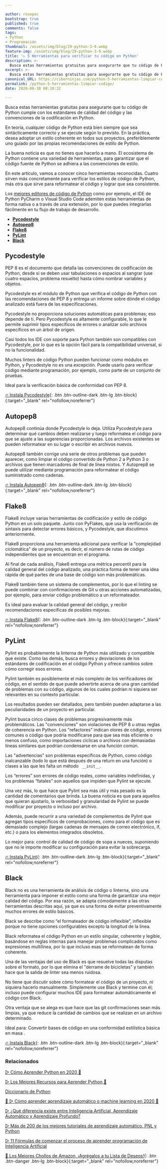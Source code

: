 ```yaml
---

author: rosepac
bootstrap: true
published: true
comments: false
tags:
- Python
- Programación
thumbnail: /assets/img/blog/29-python-3-9.webp
feature-img: /assets/img/blog/29-python-3-9.webp
title: '▷ 5 Herramientas para verificar tu código en Python'
description: >-
  Busca estas herramientas gratuitas para asegurarte que tu código de Python cumple con los estándares de calidad del código y las convenciones de la codificación en Python.
excerpt: >-
  Busca estas herramientas gratuitas para asegurarte que tu código de Python cumple con los estándares de calidad del código y las convenciones de la codificación en Python.
canonical_URL: https://ciberninjas.com/python-5-herramientas-limpiar-codigo/
permalink: /python-5-herramientas-limpiar-codigo/
date: 2020-08-30 08:10:32

---
```


Busca estas herramientas gratuitas para asegurarte que tu código de Python cumple con los estándares de calidad del código y las convenciones de la codificación en Python.

En teoría, cualquier código de Python está bien siempre que sea sintácticamente correcto y se ejecute según lo previsto. En la práctica, desea adoptar un estilo coherente en todos sus proyectos, preferiblemente uno guiado por las propias recomendaciones de estilo de Python.

La buena noticia es que no tienes que hacerlo a mano. El ecosistema de Python contiene una variedad de herramientas, para garantizar que el código fuente de Python se adhiera a las convenciones de estilo.

En este artículo, vamos a conocer cinco herramientas reconocidas. Cuatro sirven más concretamente para verificar los estilos de código de Python, más otra que sirve para reformatear el código y lograr que sea consistente.

Los [mejores editores de código de Python](https://ciberninjas.com/mejores-ide-python/) como por ejemplo, el IDE de Python PyCharm o Visual Studio Code ademiten estas herramientas de forma nativa o a través de una extensión, por lo que puedes integrarlas fácilmente en tu flujo de trabajo de desarrollo.

- [**Pycodestyle**](#pycodestyle)
- [**Autopep8**](#autopep8)
- [**Flake8**](#flake8)
- [**PyLint**](#pylint)
- [**Black**](#black)

## **Pycodestyle**

PEP 8 es el documento que detalla las convenciones de codificación de Python, desde si se deben usar tabulaciones o espacios al sangrar (use cuatro espacios, problema resuelto) hasta cómo nombrar variables y objetos.

Pycodestyle es el módulo de Python que verifica el código de Python con las recomendaciones de PEP 8 y ​​entrega un informe sobre dónde el código analizado está fuera de las especificaciones.

Pycodestyle no proporciona soluciones automáticas para problemas; eso depende de ti. Pero Pycodestyle es altamente configurable, lo que le permite suprimir tipos específicos de errores o analizar solo archivos específicos en un árbol de origen.

Casi todos los IDE con soporte para Python también son compatibles con Pycodestyle, por lo que es la opción fácil para la compatibilidad universal, si no la funcionalidad.

Muchos linters de código Python pueden funcionar como módulos en Python, y Pycodestyle no es una excepción. Puede usarlo para verificar código mediante programación, por ejemplo, como parte de un conjunto de pruebas.

Ideal para la verificación básica de conformidad con PEP 8.

[🔥 Instala Pycodestyle](https://pypi.org/project/pep8/){: .btn .btn-outline-dark .btn-lg .btn-block}{:target="_blank" rel="nofollow,noreferrer"}

## **Autopep8**

Autopep8 continúa donde Pycodestyle lo deja. Utiliza Pycodestyle para determinar qué cambios deben realizarse y luego reformatea el código para que se ajuste a las sugerencias proporcionadas. Los archivos existentes se pueden reformatear en su lugar o escribir en archivos nuevos.

Autopep8 también corrige una serie de otros problemas que pueden aparecer, como limpiar el código convertido de Python 2 a Python 3 o archivos que tienen marcadores de final de línea mixtos. Y Autoprep8 se puede utilizar mediante programación para reformatear el código suministrado como cadenas.

[🔥 Instala Autopep8](https://github.com/hhatto/autopep8){: .btn .btn-outline-dark .btn-lg .btn-block}{:target="_blank" rel="nofollow,noreferrer"}

## **Flake8**

Flake8 incluye varias herramientas de codificación y estilo de código Python en un solo paquete. Junto con  PyFlakes, que usa la verificación de sintaxis para detectar errores básicos, y Pycodestyle, que discutimos anteriormente.

Flake8 proporciona una herramienta adicional para verificar la "complejidad ciclomática" de un proyecto, es decir, el número de rutas de código independientes que se encuentran en el programa.

Al final de cada análisis, Flake8 entrega una métrica percentil para la calidad general del código analizado, una práctica forma de tener una idea rápida de qué partes de una base de código son más problemáticas.

Flake8 también tiene un sistema de complementos, por lo que el linting se puede combinar con confirmaciones de Git u otras acciones automatizadas, por ejemplo, para enviar código problemático a un reformateador.

Es ideal para evaluar la calidad general del código, y recibir recomendaciones específicas de posibles mejoras.

[🔥 Instala Flake8](https://flake8.pycqa.org/en/latest/){: .btn .btn-outline-dark .btn-lg .btn-block}{:target="_blank" rel="nofollow,noreferrer"}

## **PyLint**

Pylint es probablemente la linterna de Python más utilizado y compatible que existe. Como las demás, busca errores y desviaciones de los estándares de codificación en el código Python y ofrece cambios sobre cómo corregir esos errores.

Pylint también es posiblemente el más completo de los verificadores de código, en el sentido de que puede advertirte acerca de una gran cantidad de problemas con su código, algunos de los cuales podrían ni siquiera ser relevantes en su contexto particular.

Los resultados pueden ser detallados, pero también pueden adaptarse a las peculiaridades de un proyecto en particular.

Pylint busca cinco clases de problemas progresivamente más problemáticos. Las "convenciones" son violaciones de PEP 8 u otras reglas de coherencia en Python. Los "refactores" indican olores de código, errores comunes o código que podría modificarse para que sea más eficiente o menos confuso, como importaciones cíclicas o archivos con demasiadas líneas similares que podrían condensarse en una función común.

Las "advertencias" son problemas específicos de Python, como código inalcanzable (todo lo que está después de una  return en una función) o clases a las que les falta un método ` __init__`.

Los “errores” son errores de código reales, como variables indefinidas, y los problemas “fatales” son aquellos que impiden que Pylint se ejecute.

Una vez más, lo que hace que Pylint sea más útil y más pesado es la cantidad de comentarios que brinda. La buena noticia es que para aquellos que quieran ajustarlo, la verbosidad y granularidad de Pylint se puede modificar por proyecto o incluso por archivo.

Además, puede recurrir a una variedad de complementos de Pylint que agregan tipos específicos de comprobaciones, como para el código que es demasiado complejo (largas cadenas de mensajes de correo electrónico, if, etc.) o para los elementos integrados obsoletos.

Lo mejor para:  control de calidad de código de sopa a nueces, suponiendo que no le importe modificar su configuración para evitar la sobrecarga.

[🔥 Instala PyLint](https://www.pylint.org/){: .btn .btn-outline-dark .btn-lg .btn-block}{:target="_blank" rel="nofollow,noreferrer"}

## **Black**

Black no es una herramienta de análisis de código o linterna, sino una herramienta para imponer el estilo como una forma de garantizar una mejor calidad del código. Por esa razón, se adapta cómodamente a las otras herramientas descritas aquí, ya que es una forma de evitar preventivamente muchos errores de estilo básicos.

Black se describe como “el formateador de código inflexible”, inflexible porque no tiene opciones configurables excepto la longitud de la línea.

Black reformatea el código Python en un estilo singular, coherente y legible, basándose en reglas internas para manejar problemas complicados como expresiones multilínea, por lo que incluso esas se reformatean de forma coherente.

Una de las ventajas del uso de Black es que resuelve todas las disputas sobre el formato, por lo que elimina el "derrame de bicicletas" y también hace que la salida de linter sea menos ruidosa.

No tiene que discutir sobre cómo formatear el código de un proyecto, ni siquiera hacerlo manualmente. Simplemente use Black y termine con él; incluso puede configurar muchos IDE para formatear automáticamente el código con Black.

Otra ventaja que se alega es que hace que las git confirmaciones sean  más limpias, ya que reduce la cantidad de cambios que se realizan en un archivo determinado.

Ideal para: Convertir bases de código en una conformidad estilística básica en masa .

[🔥 Instala Black](https://github.com/psf/black){: .btn .btn-outline-dark .btn-lg .btn-block}{:target="_blank" rel="nofollow,noreferrer"}

### **Relacionados** <!-- omit in toc -->

[▷ Cómo Aprender Python en 2020 🐍](https://ciberninjas.com/python/)

[▷ Los Mejores Recursos para Aprender Python 🐍](https://ciberninjas.com/python-recursos/)

[Diccionario de Python](https://ciberninjas.com/glosario/completo-tecnologias-python/)

[🥇 ▷ Cómo aprender aprendizaje automático o machine learning en 2020 🤖](https://ciberninjas.com/que-aprender-sobre-machine-learning-2020/)

[▷ ¿Qué diferencia existe entre Inteligencia Artificial, Aprendizaje Automático y Aprendizaje Profundo?](https://ciberninjas.com/diferencias-entre-ai-ml-dl/)

[▷ Más de 200 de los mejores tutoriales de aprendizaje automático, PNL y Python](https://ciberninjas.com/aprendizaje-automatico-cursos-ingles/)

[▷ 11 Fórmulas de comenzar el proceso de aprender programación de Inteligencia Artificial](https://ciberninjas.com/11-aprendizajes-principiantes-inteligencia-artificial/)

[🛒 Los Mejores Chollos de Amazon, ¡Agrégalos a tu Lista de Deseos!](https://www.amazon.es/shop/cibercursos "Los Mejores Chollos de Amazon, Ofertas Flash, Black Monday y Amazon Prime Day"){: .btn .btn-danger .btn-lg .btn-block}{:target="_blank" rel="nofollow,noreferrer"}